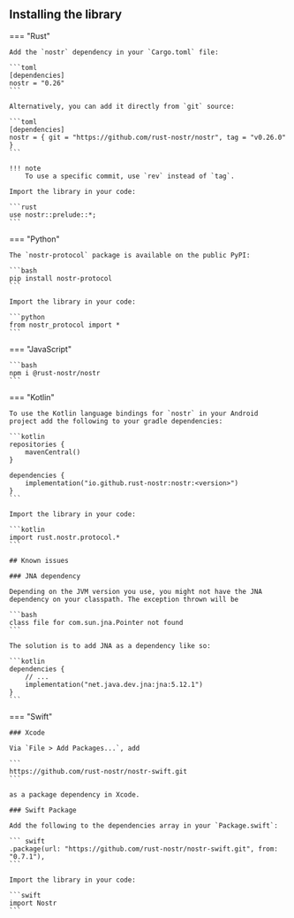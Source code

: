 ## Installing the library

=== "Rust"

    Add the `nostr` dependency in your `Cargo.toml` file:

    ```toml
    [dependencies]
    nostr = "0.26"
    ```

    Alternatively, you can add it directly from `git` source:

    ```toml
    [dependencies]
    nostr = { git = "https://github.com/rust-nostr/nostr", tag = "v0.26.0" }
    ```

    !!! note
        To use a specific commit, use `rev` instead of `tag`.

    Import the library in your code:

    ```rust
    use nostr::prelude::*;
    ```

=== "Python"

    The `nostr-protocol` package is available on the public PyPI:

    ```bash
    pip install nostr-protocol 
    ```

    Import the library in your code:

    ```python
    from nostr_protocol import *
    ```

=== "JavaScript"

    ```bash
    npm i @rust-nostr/nostr 
    ```

=== "Kotlin"

    To use the Kotlin language bindings for `nostr` in your Android project add the following to your gradle dependencies:

    ```kotlin
    repositories {
        mavenCentral()
    }

    dependencies { 
        implementation("io.github.rust-nostr:nostr:<version>")
    }
    ```

    Import the library in your code:

    ```kotlin
    import rust.nostr.protocol.*
    ```

    ## Known issues

    ### JNA dependency

    Depending on the JVM version you use, you might not have the JNA dependency on your classpath. The exception thrown will be

    ```bash
    class file for com.sun.jna.Pointer not found
    ```

    The solution is to add JNA as a dependency like so:

    ```kotlin
    dependencies {
        // ...
        implementation("net.java.dev.jna:jna:5.12.1")
    }
    ```

=== "Swift"

    ### Xcode

    Via `File > Add Packages...`, add

    ```
    https://github.com/rust-nostr/nostr-swift.git
    ```

    as a package dependency in Xcode.

    ### Swift Package

    Add the following to the dependencies array in your `Package.swift`:

    ``` swift
    .package(url: "https://github.com/rust-nostr/nostr-swift.git", from: "0.7.1"),
    ```

    Import the library in your code:

    ```swift
    import Nostr
    ```
